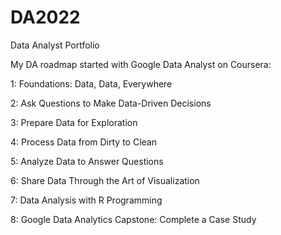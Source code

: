 # DA2022

  Data Analyst Portfolio

My DA roadmap started with Google Data Analyst on Coursera:

  1: Foundations: Data, Data, Everywhere
  
  2: Ask Questions to Make Data-Driven Decisions
  
  3: Prepare Data for Exploration
  
  4: Process Data from Dirty to Clean
  
  5: Analyze Data to Answer Questions
  
  6: Share Data Through the Art of Visualization
  
  7: Data Analysis with R Programming
  
  8: Google Data Analytics Capstone: Complete a Case Study
